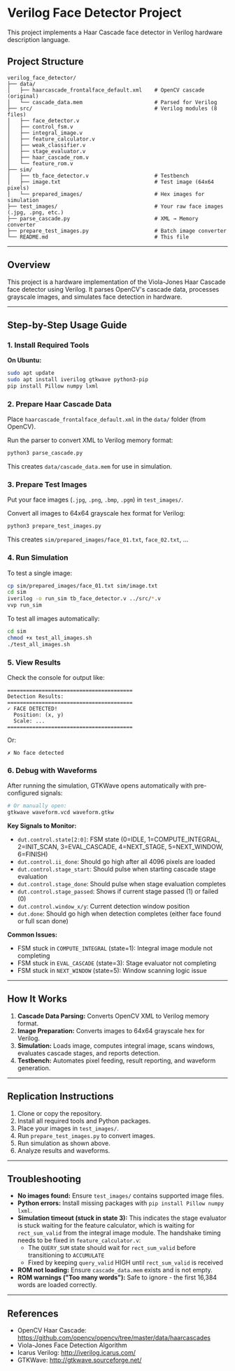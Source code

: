 # Verilog Face Detector Project

This project implements a Haar Cascade face detector in Verilog hardware description language.

## Project Structure

```
verilog_face_detector/
├── data/
│   ├── haarcascade_frontalface_default.xml    # OpenCV cascade (original)
│   └── cascade_data.mem                       # Parsed for Verilog
├── src/                                       # Verilog modules (8 files)
│   ├── face_detector.v
│   ├── control_fsm.v
│   ├── integral_image.v
│   ├── feature_calculator.v
│   ├── weak_classifier.v
│   ├── stage_evaluator.v
│   ├── haar_cascade_rom.v
│   └── feature_rom.v
├── sim/
│   ├── tb_face_detector.v                     # Testbench
│   ├── image.txt                              # Test image (64x64 pixels)
│   └── prepared_images/                       # Hex images for simulation
├── test_images/                               # Your raw face images (.jpg, .png, etc.)
├── parse_cascade.py                           # XML → Memory converter
├── prepare_test_images.py                     # Batch image converter
└── README.md                                  # This file
```

---

## Overview

This project is a hardware implementation of the Viola-Jones Haar Cascade face detector using Verilog. It parses OpenCV's cascade data, processes grayscale images, and simulates face detection in hardware.

---

## Step-by-Step Usage Guide

### 1. Install Required Tools

**On Ubuntu:**
```bash
sudo apt update
sudo apt install iverilog gtkwave python3-pip
pip install Pillow numpy lxml
```

### 2. Prepare Haar Cascade Data

Place `haarcascade_frontalface_default.xml` in the `data/` folder (from OpenCV).

Run the parser to convert XML to Verilog memory format:
```bash
python3 parse_cascade.py
```
This creates `data/cascade_data.mem` for use in simulation.

### 3. Prepare Test Images

Put your face images (`.jpg`, `.png`, `.bmp`, `.pgm`) in `test_images/`.

Convert all images to 64x64 grayscale hex format for Verilog:
```bash
python3 prepare_test_images.py
```
This creates `sim/prepared_images/face_01.txt`, `face_02.txt`, ...

### 4. Run Simulation

To test a single image:
```bash
cp sim/prepared_images/face_01.txt sim/image.txt
cd sim
iverilog -o run_sim tb_face_detector.v ../src/*.v
vvp run_sim
```

To test all images automatically:
```bash
cd sim
chmod +x test_all_images.sh
./test_all_images.sh
```

### 5. View Results

Check the console for output like:
```
========================================
Detection Results:
========================================
✓ FACE DETECTED!
  Position: (x, y)
  Scale: ...
========================================
```
Or:
```
✗ No face detected
```

### 6. Debug with Waveforms

After running the simulation, GTKWave opens automatically with pre-configured signals:

```bash
# Or manually open:
gtkwave waveform.vcd waveform.gtkw
```

**Key Signals to Monitor:**
- `dut.control.state[2:0]`: FSM state (0=IDLE, 1=COMPUTE_INTEGRAL, 2=INIT_SCAN, 3=EVAL_CASCADE, 4=NEXT_STAGE, 5=NEXT_WINDOW, 6=FINISH)
- `dut.control.ii_done`: Should go high after all 4096 pixels are loaded
- `dut.control.stage_start`: Should pulse when starting cascade stage evaluation
- `dut.control.stage_done`: Should pulse when stage evaluation completes
- `dut.control.stage_passed`: Shows if current stage passed (1) or failed (0)
- `dut.control.window_x/y`: Current detection window position
- `dut.done`: Should go high when detection completes (either face found or full scan done)

**Common Issues:**
- FSM stuck in `COMPUTE_INTEGRAL` (state=1): Integral image module not completing
- FSM stuck in `EVAL_CASCADE` (state=3): Stage evaluator not completing
- FSM stuck in `NEXT_WINDOW` (state=5): Window scanning logic issue

---

## How It Works

1. **Cascade Data Parsing:** Converts OpenCV XML to Verilog memory format.
2. **Image Preparation:** Converts images to 64x64 grayscale hex for Verilog.
3. **Simulation:** Loads image, computes integral image, scans windows, evaluates cascade stages, and reports detection.
4. **Testbench:** Automates pixel feeding, result reporting, and waveform generation.

---

## Replication Instructions

1. Clone or copy the repository.
2. Install all required tools and Python packages.
3. Place your images in `test_images/`.
4. Run `prepare_test_images.py` to convert images.
5. Run simulation as shown above.
6. Analyze results and waveforms.

---

## Troubleshooting

- **No images found:** Ensure `test_images/` contains supported image files.
- **Python errors:** Install missing packages with `pip install Pillow numpy lxml`.
- **Simulation timeout (stuck in state 3):** This indicates the stage evaluator is stuck waiting for the feature calculator, which is waiting for `rect_sum_valid` from the integral image module. The handshake timing needs to be fixed in `feature_calculator.v`:
  - The `QUERY_SUM` state should wait for `rect_sum_valid` before transitioning to `ACCUMULATE`
  - Fixed by keeping `query_valid` HIGH until `rect_sum_valid` is received
- **ROM not loading:** Ensure `cascade_data.mem` exists and is not empty.
- **ROM warnings ("Too many words"):** Safe to ignore - the first 16,384 words are loaded correctly.

---

## References

- OpenCV Haar Cascade: https://github.com/opencv/opencv/tree/master/data/haarcascades
- Viola-Jones Face Detection Algorithm
- Icarus Verilog: http://iverilog.icarus.com/
- GTKWave: http://gtkwave.sourceforge.net/
